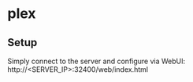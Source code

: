 plex
====


Setup
-----

Simply connect to the server and configure via WebUI: http://<SERVER_IP>:32400/web/index.html
